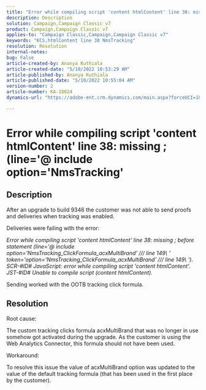 ```yaml
---
title: "Error while compiling script 'content htmlContent' line 38: missing ; (line='@ include option='NmsTracking'"
description: Description
solution: Campaign,Campaign Classic v7
product: Campaign,Campaign Classic v7
applies-to: "Campaign Classic,Campaign,Campaign Classic v7"
keywords: "KCS,htmlContent line 38 NmsTracking"
resolution: Resolution
internal-notes: 
bug: False
article-created-by: Ananya Kuthiala
article-created-date: "5/10/2022 10:53:29 AM"
article-published-by: Ananya Kuthiala
article-published-date: "5/10/2022 10:55:04 AM"
version-number: 2
article-number: KA-18024
dynamics-url: "https://adobe-ent.crm.dynamics.com/main.aspx?forceUCI=1&pagetype=entityrecord&etn=knowledgearticle&id=43feda6c-4fd0-ec11-a7b5-0022480a8e40"

---
```

# Error while compiling script 'content htmlContent' line 38: missing ; (line='@ include option='NmsTracking'

## Description


After an upgrade to build 9346 the customer was not able to send proofs and deliveries when tracking was enabled.

Deliveries were failing with the error:

*Error while compiling script 'content htmlContent' line 38: missing ; before statement (line='@ include option='NmsTracking_ClickFormula_acxMultiBrand' /// line 149\ ' token='option='NmsTracking_ClickFormula_acxMultiBrand' /// line 149\ '). SCR-#ID# JavaScript: error while compiling script 'content htmlContent'. JST-#ID# Unable to compile script (content htmlContent).*

Sending worked with the OOTB tracking click formula.


## Resolution


Root cause:

The custom tracking clicks formula acxMultiBrand that was no longer in use somehow got activated during the upgrade. As the customer is using the Web Analytics Connector, this formula should not have been used.

Workaround:

To resolve this issue the value of acxMultiBrand option was updated to the value of the default tracking formula (that has been used in the first place by the customer).


